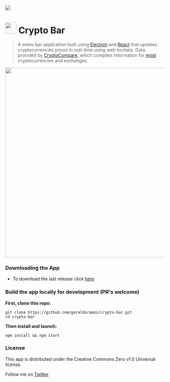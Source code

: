 <a target="_blank" href="https://gitter.im/crypto-bar/Lobby"><img src="https://badges.gitter.im/gitterHQ/gitter.png"></a>
# <a target="_blank" href="https://www.producthunt.com/posts/crypto-bar"><img src="https://s3.amazonaws.com/cryptobar/phbadge.png" width="35px" height="35px"></img></a> Crypto Bar
> A menu bar application built using <a href="https://electronjs.org/" target="_blank">Electron</a> and  <a href="https://reactjs.org/" target="_blank">React</a> that updates cryptocurrencies prices in real-time using web sockets. Data provided by [CryptoCompare](https://cryptocompare.com), which compiles information for <a href="https://github.com/geraldoramos/crypto-bar/blob/master/config.json" target="_blank">most</a> cryptocurrencies and exchanges.

<p align="center"><img src="https://s3.amazonaws.com/cryptobar/newgif.gif" width="600"/></p>

### Downloading the App

- To download the last release click [here](https://github.com/geraldoramos/crypto-bar/releases/latest)

### Build the app locally for development (PR's welcome)

**First, clone this repo:**
 ```
git clone https://github.com/geraldoramos/crypto-bar.git
cd crypto-bar
 ```

**Then install and launch:**
```
npm install && npm start
 ```

### License
This app is distributed under the Creative Commons Zero v1.0 Universal license.

Follow me on [Twitter](http://twitter.com/geraldoramos)
